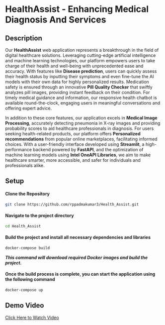 # HealthAssist - Enhancing Medical Diagnosis And Services

## Description

Our **HealthAssist** web application represents a breakthrough in the field of digital healthcare solutions. Leveraging cutting-edge artificial intelligence and machine learning technologies, our platform empowers users to take charge of their health and well-being with unprecedented ease and accuracy. With features like **Disease prediction**, users can quickly assess their health status by inputting their symptoms and even fine-tune the AI models with their own data for highly personalized results. Medication safety is ensured through an innovative **Pill Quality Checker** that swiftly analyzes pill images, providing instant feedback on their condition. For timely medical guidance and information, our responsive health chatbot is available round-the-clock, engaging users in meaningful conversations and offering expert advice.

In addition to these core features, our application excels in **Medical Image Processing**, accurately detecting pneumonia in X-ray images and providing probability scores to aid healthcare professionals in diagnosis. For users seeking health-related products, our platform offers **Personalized recommendations** from popular online marketplaces, facilitating informed choices. With a user-friendly interface developed using **Streamlit**, a high-performance backend powered by **FastAPI**, and the optimization of machine learning models using **Intel OneAPI Libraries**, we aim to make healthcare smarter, more accessible, and safer for individuals and professionals alike.

## Setup

#### Clone the Repository

```bash
git clone https://github.com/rppadmakumar3/Health_Assist.git
```

#### Navigate to the project directory

```bash
cd Health_Assist
```

#### Build the project and install all necessary dependencies and libraries

```bash
docker-compose build
```
***This command will download required Docker images and build the project.***

#### Once the build process is complete, you can start the application using the following command

```bash
docker-compose up
```

## Demo Video

[Click Here to Watch Video](https://youtu.be/FLlyplbwutU)

